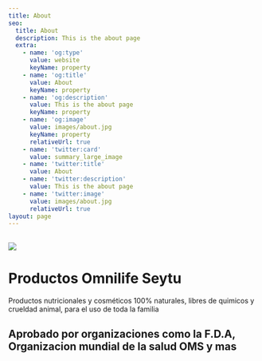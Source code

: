 ```yaml
---
title: About
seo:
  title: About
  description: This is the about page
  extra:
    - name: 'og:type'
      value: website
      keyName: property
    - name: 'og:title'
      value: About
      keyName: property
    - name: 'og:description'
      value: This is the about page
      keyName: property
    - name: 'og:image'
      value: images/about.jpg
      keyName: property
      relativeUrl: true
    - name: 'twitter:card'
      value: summary_large_image
    - name: 'twitter:title'
      value: About
    - name: 'twitter:description'
      value: This is the about page
    - name: 'twitter:image'
      value: images/about.jpg
      relativeUrl: true
layout: page
---
```

## ![](/images/EXvszSTXYAADZvy.jpg)

# **Productos Omnilife Seytu**

Productos nutricionales y cosméticos 100% naturales, libres de quimicos y crueldad animal, para el uso de toda la familia

##

## Aprobado por organizaciones como la F.D.A, Organizacion mundial de la salud OMS y mas
